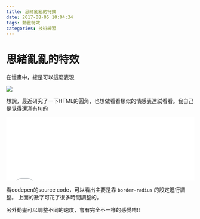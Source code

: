 ```yaml
---
title: 思緒亂亂的特效
date: 2017-08-05 10:04:34
tags: 動畫特效
categories: 技術練習
---
```

# 思緒亂亂的特效

在慢畫中，總是可以這麼表現

![](https://sdl-stickershop.line.naver.jp/stickershop/v1/sticker/1724/android/sticker.png)

想說，最近研究了一下HTML的圓角，也想做看看類似的情感表達試看看。我自己是覺得還滿有fu的

<iframe height='171' scrolling='no' title='沒有想法時的特效' src='//codepen.io/dwatow/embed/vJyyBr/?height=171&theme-id=0&default-tab=result&embed-version=2' frameborder='no' allowtransparency='true' allowfullscreen='true' style='width: 100%;'>See the Pen <a href='https://codepen.io/dwatow/pen/vJyyBr/'>沒有想法時的特效</a> by chris (<a href='https://codepen.io/dwatow'>@dwatow</a>) on <a href='https://codepen.io'>CodePen</a>.
</iframe>

看codepen的source code，可以看出主要是靠 `border-radius` 的設定進行調整。
上面的數字可花了很多時間調整的。

另外動畫可以調整不同的速度，會有完全不一樣的感覺唷!!
